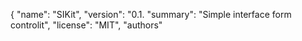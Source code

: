 
{
  "name": "SIKit",
  "version": "0.1.
  "summary": "Simple interface form controlit",
  "license": "MIT",
  "authors"
